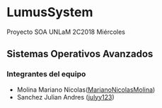 # LumusSystem

Proyecto SOA UNLaM 2C2018 Miércoles

## Sistemas Operativos Avanzados

### Integrantes del equipo

* Molina Mariano Nicolas([MarianoNicolasMolina](https://github.com/MarianoNicolasMolina))<br>
* Sanchez Julian Andres ([julyy123](https://github.com/julyy123))<br>
